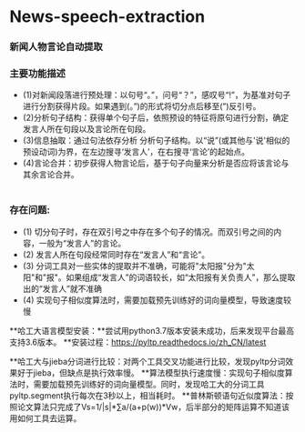 # News-speech-extraction
### 新闻人物言论自动提取
### 主要功能描述
+ (1)对新闻段落进行预处理：以句号“。”，问号“？”，感叹号“!”，为基准对句子进行分割获得片段。如果遇到(。”)的形式将切分点后移至(”)反引号。
+ (2)分析句子结构：获得单个句子后，依照预设的特征将原句进行分割，确定发言人所在句段以及言论所在句段。
+ (3)信息抽取：通过句法依存分析 分析句子结构。以“说”(或其他与'说'相似的预设动词)为界，在左边搜寻‘发言人’，在右搜寻‘言论’的起始点。
+ (4)言论合并：初步获得人物言论后，基于句子向量来分析是否应将该言论与其余言论合并。<br><br>


### 存在问题:
+ (1) 切分句子时，存在双引号之中存在多个句子的情况。而双引号之间的内容，一般为“发言人”的言论。
+ (2) 发言人所在句段经常同时存在“发言人”和“言论”。
+ (3) 分词工具对一些实体的提取并不准确，可能将"太阳报"分为"太阳"和"报"。如果组成“发言人”的词语较长，如“太阳报有关负责人”，那么提取出的“发言人”就不准确
+ (4) 实现句子相似度算法时，需要加载预先训练好的词向量模型，导致速度较慢 

**哈工大语言模型安装：**尝试用python3.7版本安装未成功，后来发现平台最高支持3.6版本。
**安装过程：https://pyltp.readthedocs.io/zh_CN/latest

**哈工大与jieba分词进行比较：对两个工具交叉功能进行比较，发现pyltp分词效果好于jieba，但缺点是执行效率慢。
**算法模型执行速度慢：实现句子相似度算法时，需要加载预先训练好的词向量模型。同时，发现哈工大的分词工具pyltp.segment执行每次在3秒以上，相当耗时。
**普林斯顿语句近似度算法：按照论文算法只完成了Vs=1/|s|*∑a/(a+p(w))*Vw，后半部分的矩阵运算不知道该用如何工具去运算。
